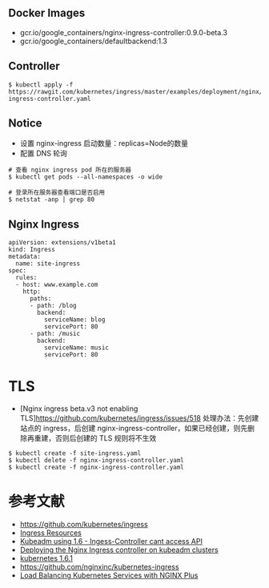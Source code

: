 ## Docker Images
- gcr.io/google_containers/nginx-ingress-controller:0.9.0-beta.3
- gcr.io/google_containers/defaultbackend:1.3

## Controller
```
$ kubectl apply -f https://rawgit.com/kubernetes/ingress/master/examples/deployment/nginx/kubeadm/nginx-ingress-controller.yaml
```

## Notice
- 设置 nginx-ingress 启动数量：replicas=Node的数量
- 配置 DNS 轮询
```
# 查看 nginx ingress pod 所在的服务器
$ kubectl get pods --all-namespaces -o wide

# 登录所在服务器查看端口是否启用
$ netstat -anp | grep 80
```

## Nginx Ingress
```
apiVersion: extensions/v1beta1
kind: Ingress
metadata:
  name: site-ingress
spec:
  rules:
  - host: www.example.com 
    http:
      paths:
      - path: /blog
        backend:
          serviceName: blog
          servicePort: 80
      - path: /music
        backend:
          serviceName: music
          servicePort: 80

```

# TLS

- [Nginx ingress beta.v3 not enabling TLS]https://github.com/kubernetes/ingress/issues/518
处理办法：先创建站点的 ingress，后创建 nginx-ingress-controller，如果已经创建，则先删除再重建，否则后创建的 TLS 规则将不生效
```
$ kubectl create -f site-ingress.yaml
$ kubectl delete -f nginx-ingress-controller.yaml
$ kubectl create -f nginx-ingress-controller.yaml
```


# 参考文献
- https://github.com/kubernetes/ingress
- [Ingress Resources](https://kubernetes.io/docs/concepts/services-networking/ingress/)
- [Kubeadm using 1.6 - Ingess-Controller cant access API](https://github.com/kubernetes/ingress/issues/575)
- [Deploying the Nginx Ingress controller on kubeadm clusters](https://github.com/kubernetes/ingress/tree/master/examples/deployment/nginx/kubeadm)
- [kubernetes 1.6.1](https://jicki.me/2017/04/11/kargo-k8s-1.6.1/)
- https://github.com/nginxinc/kubernetes-ingress
- [Load Balancing Kubernetes Services with NGINX Plus](https://www.nginx.com/blog/load-balancing-kubernetes-services-nginx-plus/)

